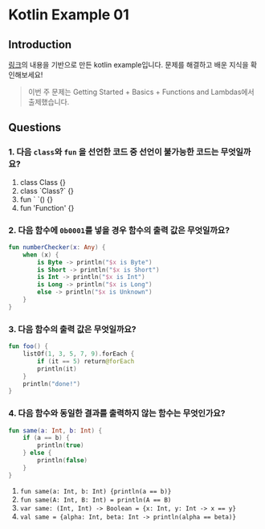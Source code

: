 # Kotlin Example 01

## Introduction

[링크](https://kotlinlang.org/docs/reference/basic-syntax.html?_ga=2.177343205.1309564415.1605765948-405334792.1605168062)의 내용을 기반으로 만든 kotlin example입니다. 문제를 해결하고 배운 지식을 확인해보세요!

> 이번 주 문제는 Getting Started + Basics + Functions and Lambdas에서 출제했습니다.

## Questions

### 1. 다음 `class`와 `fun` 을 선언한 코드 중 선언이 불가능한 코드는 무엇일까요?

1. class Class {}
2. class \`Class?\` {}
3. fun \`  \`() {}
4. fun 'Function' {}

### 2. 다음 함수에 `0b0001`를 넣을 경우 함수의 출력 값은 무엇일까요?

```kotlin
fun numberChecker(x: Any) {
    when (x) {
        is Byte -> println("$x is Byte")
        is Short -> println("$x is Short")
        is Int -> println("$x is Int")
        is Long -> println("$x is Long")
        else -> println("$x is Unknown")
    }
}
```

### 3. 다음 함수의 출력 값은 무엇일까요?

```kotlin
fun foo() {
    listOf(1, 3, 5, 7, 9).forEach {
        if (it == 5) return@forEach
        println(it)
    }
    println("done!")
}
```

### 4. 다음 함수와 동일한 결과를 출력하지 않는 함수는 무엇인가요?

```kotlin
fun same(a: Int, b: Int) {
    if (a == b) {
        println(true)
    } else {
        println(false)
    }
}
```

1. `fun same(a: Int, b: Int) {println(a == b)}`
2. `fun same(A: Int, B: Int) = println(A == B)`
3. `var same: (Int, Int) -> Boolean = {x: Int, y: Int -> x == y}`
4. `val same = {alpha: Int, beta: Int -> println(alpha == beta)}`
